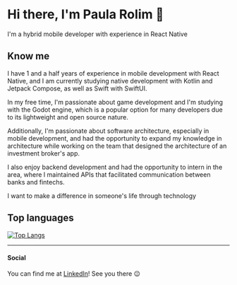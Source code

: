 # Hi there, I'm Paula Rolim 👋

I'm a hybrid mobile developer with experience in React Native

## Know me

I have 1 and a half years of experience in mobile development with React Native, and I am currently studying native development with Kotlin and Jetpack Compose, as well as Swift with SwiftUI.

In my free time, I'm passionate about game development and I'm studying with the Godot engine, which is a popular option for many developers due to its lightweight and open source nature.

Additionally, I'm passionate about software architecture, especially in mobile development, and had the opportunity to expand my knowledge in architecture while working on the team that designed the architecture of an investment broker's app.

I also enjoy backend development and had the opportunity to intern in the area, where I maintained APIs that facilitated communication between banks and fintechs.

I want to make a difference in someone's life through technology <br>

## Top languages
[![Top Langs](https://github-readme-stats.vercel.app/api/top-langs/?username=paularolim&layout=compact)](https://github.com/anuraghazra/github-readme-stats)


---------------------------------------

#### Social
You can find me at [LinkedIn](https://www.linkedin.com/in/paularolim/)! See you there 😉
